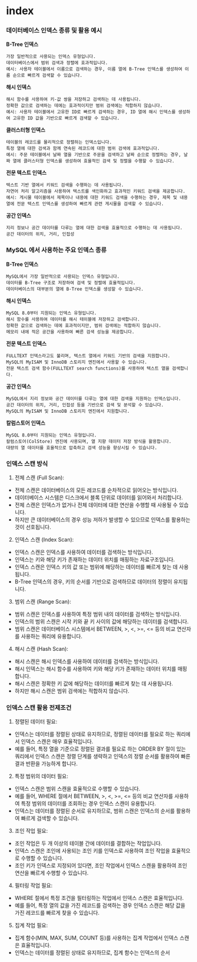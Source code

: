 # index

### 데이터베이스 인덱스 종류 및 활용 예시

**B-Tree 인덱스**
```
가장 일반적으로 사용되는 인덱스 유형입니다.
데이터베이스에서 범위 검색과 정렬에 효과적입니다.
예시: 사용자 테이블에서 이름으로 검색하는 경우, 이름 열에 B-Tree 인덱스를 생성하여 이름 순으로 빠르게 검색할 수 있습니다.
```

**해시 인덱스**

```
해시 함수를 사용하여 키-값 쌍을 저장하고 검색하는 데 사용됩니다.
정확한 값으로 검색하는 데에는 효과적이지만 범위 검색에는 적합하지 않습니다.
예시: 사용자 테이블에서 고유한 ID로 빠르게 검색하는 경우, ID 열에 해시 인덱스를 생성하여 고유한 ID 값을 기반으로 빠르게 검색할 수 있습니다.
```

**클러스터형 인덱스**

```
테이블의 레코드를 물리적으로 정렬하는 인덱스입니다.
특정 열에 대한 검색과 함께 연속된 레코드에 대한 범위 검색에 효과적입니다.
예시: 주문 테이블에서 날짜 열을 기반으로 주문을 검색하고 날짜 순으로 정렬하는 경우, 날짜 열에 클러스터형 인덱스를 생성하여 효율적인 검색 및 정렬을 수행할 수 있습니다.
```

**전문 텍스트 인덱스**

```
텍스트 기반 열에서 키워드 검색을 수행하는 데 사용됩니다.
자연어 처리 알고리즘을 사용하여 텍스트를 색인화하고 효과적인 키워드 검색을 제공합니다.
예시: 게시물 테이블에서 제목이나 내용에 대한 키워드 검색을 수행하는 경우, 제목 및 내용 열에 전문 텍스트 인덱스를 생성하여 빠르게 관련 게시물을 검색할 수 있습니다.
```

**공간 인덱스**

```
지리 정보나 공간 데이터를 다루는 열에 대한 검색을 효율적으로 수행하는 데 사용됩니다.
공간 데이터의 위치, 거리, 인접성
```

### MySQL 에서 사용하는 주요 인덱스 종류

**B-Tree 인덱스**

```
MySQL에서 가장 일반적으로 사용되는 인덱스 유형입니다.
데이터를 B-Tree 구조로 저장하여 검색 및 정렬에 효율적입니다.
데이터베이스의 대부분의 열에 B-Tree 인덱스를 생성할 수 있습니다.
```

**해시 인덱스**

```
MySQL 8.0부터 지원되는 인덱스 유형입니다.
해시 함수를 사용하여 데이터를 해시 테이블에 저장하고 검색합니다.
정확한 값으로 검색하는 데에 효과적이지만, 범위 검색에는 적합하지 않습니다.
메모리 내에 적은 공간을 사용하여 빠른 검색 성능을 제공합니다.
```

**전문 텍스트 인덱스**

```
FULLTEXT 인덱스라고도 불리며, 텍스트 열에서 키워드 기반의 검색을 지원합니다.
MySQL의 MyISAM 및 InnoDB 스토리지 엔진에서 사용할 수 있습니다.
전문 텍스트 검색 함수(FULLTEXT search functions)를 사용하여 텍스트 열을 검색합니다.
```

**공간 인덱스**

```
MySQL에서 지리 정보와 공간 데이터를 다루는 열에 대한 검색을 지원하는 인덱스입니다.
공간 데이터의 위치, 거리, 인접성 등을 기반으로 검색 및 분석할 수 있습니다.
MySQL의 MyISAM 및 InnoDB 스토리지 엔진에서 지원합니다.
```

**칼럼스토어 인덱스**

```
MySQL 8.0부터 지원되는 인덱스 유형입니다.
칼럼스토어(ColStore) 엔진에 사용되며, 열 지향 데이터 저장 방식을 활용합니다.
대량의 열 데이터를 효율적으로 압축하고 검색 성능을 향상시킬 수 있습니다.
```

### 인덱스 스캔 방식

1. 전체 스캔 (Full Scan):

- 전체 스캔은 데이터베이스의 모든 레코드를 순차적으로 읽어오는 방식입니다.
- 데이터베이스 시스템은 디스크에서 블록 단위로 데이터를 읽어와서 처리합니다.
- 전체 스캔은 인덱스가 없거나 전체 데이터에 대한 연산을 수행할 때 사용될 수 있습니다.
- 하지만 큰 데이터베이스의 경우 성능 저하가 발생할 수 있으므로 인덱스를 활용하는 것이 선호됩니다.

2. 인덱스 스캔 (Index Scan):

- 인덱스 스캔은 인덱스를 사용하여 데이터를 검색하는 방식입니다.
- 인덱스는 키와 해당 키가 존재하는 데이터 위치를 매핑하는 자료구조입니다.
- 인덱스 스캔은 인덱스 키의 값 또는 범위에 해당하는 데이터를 빠르게 찾는 데 사용됩니다.
- B-Tree 인덱스의 경우, 키의 순서를 기반으로 검색하므로 데이터의 정렬이 유지됩니다.

3. 범위 스캔 (Range Scan):

- 범위 스캔은 인덱스를 사용하여 특정 범위 내의 데이터를 검색하는 방식입니다.
- 인덱스의 범위 스캔은 시작 키와 끝 키 사이의 값에 해당하는 데이터를 검색합니다.
- 범위 스캔은 데이터베이스 시스템에서 BETWEEN, >, <, >=, <= 등의 비교 연산자를 사용하는 쿼리에 유용합니다.

4. 해시 스캔 (Hash Scan):

- 해시 스캔은 해시 인덱스를 사용하여 데이터를 검색하는 방식입니다.
- 해시 인덱스는 해시 함수를 사용하여 키와 해당 키가 존재하는 데이터 위치를 매핑합니다.
- 해시 스캔은 정확한 키 값에 해당하는 데이터를 빠르게 찾는 데 사용됩니다.
- 하지만 해시 스캔은 범위 검색에는 적합하지 않습니다.

### 인덱스 스캔 활용 전제조건

1. 정렬된 데이터 필요:
- 인덱스는 데이터를 정렬된 상태로 유지하므로, 정렬된 데이터를 필요로 하는 쿼리에서 인덱스 스캔은 매우 효율적입니다.
- 예를 들어, 특정 열을 기준으로 정렬된 결과를 필요로 하는 ORDER BY 절이 있는 쿼리에서 인덱스 스캔은 정렬 단계를 생략하고 인덱스의 정렬 순서를 활용하여 빠른 결과 반환을 가능하게 합니다.

2. 특정 범위의 데이터 필요:
- 인덱스 스캔은 범위 스캔을 효율적으로 수행할 수 있습니다.
- 예를 들어, WHERE 절에서 BETWEEN, >, <, >=, <= 등의 비교 연산자를 사용하여 특정 범위의 데이터를 조회하는 경우 인덱스 스캔이 유용합니다.
- 인덱스는 데이터를 정렬된 순서로 유지하므로, 범위 스캔은 인덱스의 순서를 활용하여 빠르게 검색할 수 있습니다.

3. 조인 작업 필요:
- 조인 작업은 두 개 이상의 테이블 간에 데이터를 결합하는 작업입니다.
- 인덱스 스캔은 조인에 사용되는 조인 키를 인덱스로 사용하여 조인 작업을 효율적으로 수행할 수 있습니다.
- 조인 키가 인덱스로 지정되어 있다면, 조인 작업에서 인덱스 스캔을 활용하여 조인 연산을 빠르게 수행할 수 있습니다.

4. 필터링 작업 필요:
- WHERE 절에서 특정 조건을 필터링하는 작업에서 인덱스 스캔은 효율적입니다.
- 예를 들어, 특정 열의 값을 가진 레코드를 검색하는 경우 인덱스 스캔은 해당 값을 가진 레코드를 빠르게 찾을 수 있습니다.

5. 집계 작업 필요:
- 집계 함수(MIN, MAX, SUM, COUNT 등)를 사용하는 집계 작업에서 인덱스 스캔은 효율적입니다.
- 인덱스는 데이터를 정렬된 상태로 유지하므로, 집계 함수는 인덱스의 순서
